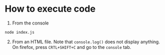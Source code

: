 # How to execute code

1. From the console
```
node index.js
```

2. From an HTML file.
Note that `console.log()` does not display anything. On firefox, press `CRTL+SHIFT+C` and go to the `console` tab.